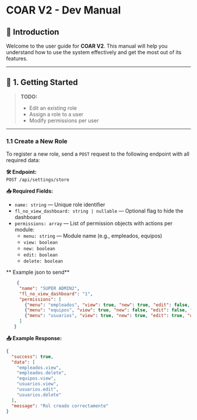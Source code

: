 # COAR V2 - Dev Manual

## 📌 Introduction

Welcome to the user guide for **COAR V2**. This manual will help you understand how to use the system effectively and get the most out of its features.

---

## 🔐 1. Getting Started

> **TODO:**
> - Edit an existing role
> - Assign a role to a user
> - Modify permissions per user

---

### 1.1 Create a New Role

To register a new role, send a `POST` request to the following endpoint with all required data:

**🛠 Endpoint:**  
`POST /api/settings/store`

**📥 Required Fields:**
- `name: string` — Unique role identifier
- `fl_no_view_dashboard: string | nullable` — Optional flag to hide the dashboard
- `permissions: array` — List of permission objects with actions per module:
    - `menu: string` — Module name (e.g., empleados, equipos)
    - `view: boolean`
    - `new: boolean`
    - `edit: boolean`
    - `delete: boolean`

** Example json to send**
 ```json
     {
      "name": "SUPER ADMIN2",
      "fl_no_view_dashboard": "1",
      "permissions": [
        {"menu": "empleados", "view": true, "new": true, "edit": false, "delete": true},
        {"menu": "equipos", "view": true, "new": false, "edit": false, "delete": false},
        {"menu": "usuarios", "view": true, "new": true, "edit": true, "delete": true}
      ]
    }
 ```
**📤 Example Response:**

```json
{
  "success": true,
  "data": [
    "empleados.view",
    "empleados.delete",
    "equipos.view",
    "usuarios.view",
    "usuarios.edit",
    "usuarios.delete"
  ],
  "message": "Rol creado correctamente"
}

```
